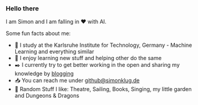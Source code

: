 ### Hello there

I am Simon and I am falling in ♥️ with AI. 

Some fun facts about me: 

- 🔬 I study at the Karlsruhe Institute for Technology, Germany - Machine Learning and everything similar
- 📕 I enjoy learning new stuff and helping other do the same
- ✒️  I currently try to get better working in the open and sharing my knowledge by [blogging](http://www.simonklug.de)
- 📥 You can reach me under [github@simonklug.de](mailto:github@simonklug.de)
- 🎲 Random Stuff I like: Theatre, Sailing, Books, Singing, my little garden and Dungeons & Dragons

<!--
**hno2/hno2** is a ✨ _special_ ✨ repository because its `README.md` (this file) appears on your GitHub profile.

Here are some ideas to get you started:

- 🔭 I’m currently working on ...
- 🌱 I’m currently learning ...
- 👯 I’m looking to collaborate on ...
- 🤔 I’m looking for help with ...
- 💬 Ask me about ...
- 📫 How to reach me: ...
- 😄 Pronouns: ...
- ⚡ Fun fact: ...
-->
